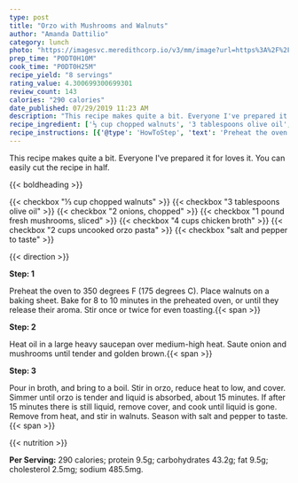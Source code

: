 ```yaml
---
type: post
title: "Orzo with Mushrooms and Walnuts"
author: "Amanda Dattilio"
category: lunch
photo: "https://imagesvc.meredithcorp.io/v3/mm/image?url=https%3A%2F%2Fimages.media-allrecipes.com%2Fuserphotos%2F7033242.jpg"
prep_time: "P0DT0H10M"
cook_time: "P0DT0H25M"
recipe_yield: "8 servings"
rating_value: 4.300699300699301
review_count: 143
calories: "290 calories"
date_published: 07/29/2019 11:23 AM
description: "This recipe makes quite a bit. Everyone I've prepared it for loves it. You can easily cut the recipe in half."
recipe_ingredient: ['⅓ cup chopped walnuts', '3 tablespoons olive oil', '2 onions, chopped', '1 pound fresh mushrooms, sliced', '4 cups chicken broth', '2 cups uncooked orzo pasta', 'salt and pepper to taste']
recipe_instructions: [{'@type': 'HowToStep', 'text': 'Preheat the oven to 350 degrees F (175 degrees C). Place walnuts on a baking sheet. Bake for 8 to 10 minutes in the preheated oven, or until they release their aroma. Stir once or twice for even toasting.\n'}, {'@type': 'HowToStep', 'text': 'Heat oil in a large heavy saucepan over medium-high heat.  Saute onion and mushrooms until tender and golden brown.\n'}, {'@type': 'HowToStep', 'text': 'Pour in broth, and bring to a boil. Stir in orzo, reduce heat to low, and cover. Simmer until orzo is tender and liquid is absorbed, about 15 minutes.  If after 15 minutes there is still liquid, remove cover, and cook until liquid is gone. Remove from heat, and stir in walnuts.  Season with salt and pepper to taste.\n'}]
---
```


This recipe makes quite a bit. Everyone I've prepared it for loves it. You can easily cut the recipe in half. 

{{< boldheading >}}

{{< checkbox "⅓ cup chopped walnuts" >}}
{{< checkbox "3 tablespoons olive oil" >}}
{{< checkbox "2  onions, chopped" >}}
{{< checkbox "1 pound fresh mushrooms, sliced" >}}
{{< checkbox "4 cups chicken broth" >}}
{{< checkbox "2 cups uncooked orzo pasta" >}}
{{< checkbox "salt and pepper to taste" >}}


{{< direction >}}

**Step: 1**

Preheat the oven to 350 degrees F (175 degrees C). Place walnuts on a baking sheet. Bake for 8 to 10 minutes in the preheated oven, or until they release their aroma. Stir once or twice for even toasting.{{< span >}}

**Step: 2**

Heat oil in a large heavy saucepan over medium-high heat.  Saute onion and mushrooms until tender and golden brown.{{< span >}}

**Step: 3**

Pour in broth, and bring to a boil. Stir in orzo, reduce heat to low, and cover. Simmer until orzo is tender and liquid is absorbed, about 15 minutes.  If after 15 minutes there is still liquid, remove cover, and cook until liquid is gone. Remove from heat, and stir in walnuts.  Season with salt and pepper to taste.{{< span >}}

{{< nutrition >}}

**Per Serving:** 290 calories; protein 9.5g; carbohydrates 43.2g; fat 9.5g; cholesterol 2.5mg; sodium 485.5mg.
